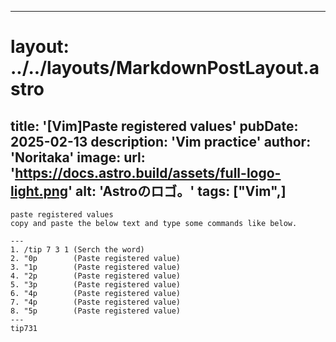 
---
# layout: ../../layouts/MarkdownPostLayout.astro
title: '[Vim]Paste registered values'
pubDate: 2025-02-13
description: 'Vim practice'
author: 'Noritaka'
image:
    url: 'https://docs.astro.build/assets/full-logo-light.png'
    alt: 'Astroのロゴ。'
tags: ["Vim",]
---


```
paste registered values
copy and paste the below text and type some commands like below.

---
1. /tip 7 3 1 (Serch the word)
2. "0p        (Paste registered value)
3. "1p        (Paste registered value)
4. "2p        (Paste registered value)
5. "3p        (Paste registered value)
6. "4p        (Paste registered value)
7. "4p        (Paste registered value)
8. "5p        (Paste registered value)
---
tip731
```
